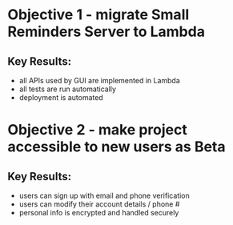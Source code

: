 # Objective 1 - migrate Small Reminders Server to Lambda
## Key Results:
   - all APIs used by GUI are implemented in Lambda
   - all tests are run automatically
   - deployment is automated

# Objective 2 - make project accessible to new users as Beta
## Key Results:
   - users can sign up with email and phone verification
   - users can modify their account details / phone #
   - personal info is encrypted and handled securely 
